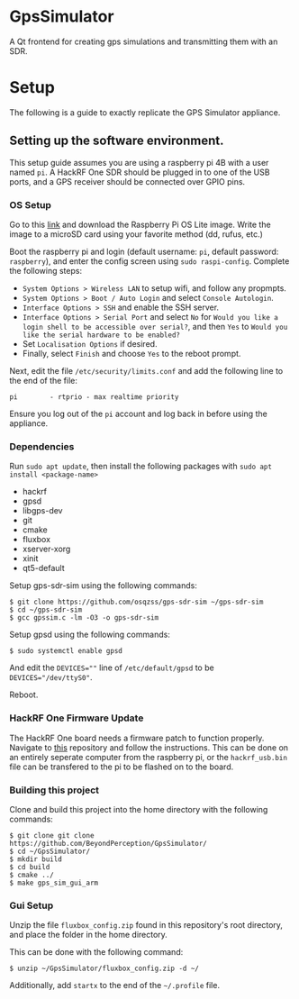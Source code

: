# GpsSimulator
A Qt frontend for creating gps simulations and transmitting them with an SDR.

# Setup
The following is a guide to exactly replicate the GPS Simulator appliance.

## Setting up the software environment.
This setup guide assumes you are using a raspberry pi 4B with a user named `pi`. A HackRF One SDR should be plugged in to one of the USB ports, and a GPS receiver should be connected over GPIO pins.

### OS Setup
Go to this [link](https://www.raspberrypi.org/software/operating-systems/) and download the Raspberry Pi OS Lite image. Write the image to a microSD card using your favorite method (dd, rufus, etc.)

Boot the raspberry pi and login (default username: `pi`, default password: `raspberry`), and enter the config screen using `sudo raspi-config`. Complete the following steps:

- `System Options > Wireless LAN` to setup wifi, and follow any propmpts.
- `System Options > Boot / Auto Login` and select `Console Autologin`.
- `Interface Options > SSH` and enable the SSH server.
- `Interface Options > Serial Port` and select `No` for `Would you like a login shell to be accessible over serial?`, and then `Yes` to `Would you like the serial hardware to be enabled?`
- Set `Localisation Options` if desired.
- Finally, select `Finish` and choose `Yes` to the reboot prompt.

Next, edit the file `/etc/security/limits.conf` and add the following line to the end of the file:

`pi        - rtprio - max realtime priority`

Ensure you log out of the `pi` account and log back in before using the appliance.

### Dependencies

Run `sudo apt update`, then install the following packages with `sudo apt install <package-name>`
- hackrf
- gpsd
- libgps-dev
- git
- cmake
- fluxbox
- xserver-xorg
- xinit
- qt5-default

Setup gps-sdr-sim using the following commands:

```
$ git clone https://github.com/osqzss/gps-sdr-sim ~/gps-sdr-sim
$ cd ~/gps-sdr-sim
$ gcc gpssim.c -lm -O3 -o gps-sdr-sim
```

Setup gpsd using the following commands:

```
$ sudo systemctl enable gpsd
```

And edit the `DEVICES=""` line of `/etc/default/gpsd` to be `DEVICES="/dev/ttyS0"`.

Reboot.

### HackRF One Firmware Update

The HackRF One board needs a firmware patch to function properly. Navigate to [this](https://github.com/BeyondPerception/hackrf) repository and follow the instructions. This can be done on an entirely seperate computer from the raspberry pi, or the `hackrf_usb.bin` file can be transfered to the pi to be flashed on to the board.

### Building this project

Clone and build this project into the home directory with the following commands:

```
$ git clone git clone https://github.com/BeyondPerception/GpsSimulator/
$ cd ~/GpsSimulator/
$ mkdir build
$ cd build
$ cmake ../
$ make gps_sim_gui_arm
```

### Gui Setup
Unzip the file `fluxbox_config.zip` found in this repository's root directory, and place the folder in the home directory.

This can be done with the following command:

```
$ unzip ~/GpsSimulator/fluxbox_config.zip -d ~/
```

Additionally, add `startx` to the end of the `~/.profile` file.
